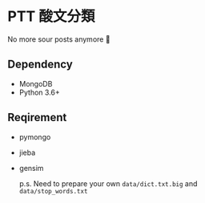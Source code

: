 # PTT 酸文分類

No more sour posts anymore :crystal_ball:

## Dependency

- MongoDB
- Python 3.6+

## Reqirement
- pymongo
- jieba
- gensim

    p.s. Need to prepare your own `data/dict.txt.big` and `data/stop_words.txt`
